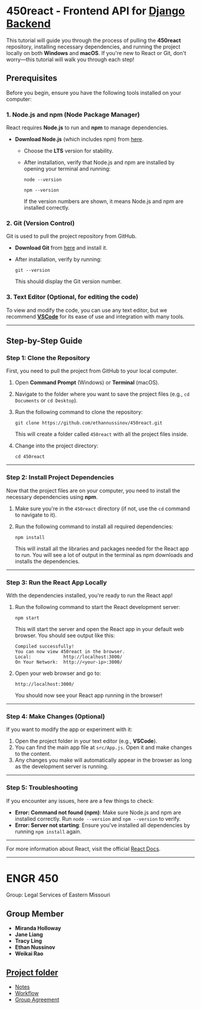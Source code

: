 # 450react - Frontend API for [Django Backend](https://github.com/ethannussinov/450django)

This tutorial will guide you through the process of pulling the **450react** repository, installing necessary dependencies, and running the project locally on both **Windows** and **macOS**. If you're new to React or Git, don't worry—this tutorial will walk you through each step!

## Prerequisites

Before you begin, ensure you have the following tools installed on your computer:

### 1. **Node.js** and **npm** (Node Package Manager)

React requires **Node.js** to run and **npm** to manage dependencies.

- **Download Node.js** (which includes npm) from [here](https://nodejs.org/).
  - Choose the **LTS** version for stability.
  - After installation, verify that Node.js and npm are installed by opening your terminal and running:

    ```
    node --version
    ```

    ```
    npm --version
    ```

    If the version numbers are shown, it means Node.js and npm are installed correctly.

### 2. **Git** (Version Control)

Git is used to pull the project repository from GitHub.

- **Download Git** from [here](https://git-scm.com/downloads) and install it.
- After installation, verify by running:

    ```
    git --version
    ```

    This should display the Git version number.

### 3. **Text Editor** (Optional, for editing the code)

To view and modify the code, you can use any text editor, but we recommend **[VSCode](https://code.visualstudio.com/)** for its ease of use and integration with many tools.

---

## Step-by-Step Guide

### Step 1: Clone the Repository

First, you need to pull the project from GitHub to your local computer.

1. Open **Command Prompt** (Windows) or **Terminal** (macOS).
2. Navigate to the folder where you want to save the project files (e.g., `cd Documents` or `cd Desktop`).
3. Run the following command to clone the repository:

    ```
    git clone https://github.com/ethannussinov/450react.git
    ```

    This will create a folder called `450react` with all the project files inside.

4. Change into the project directory:

    ```
    cd 450react
    ```

---

### Step 2: Install Project Dependencies

Now that the project files are on your computer, you need to install the necessary dependencies using **npm**.

1. Make sure you're in the `450react` directory (if not, use the `cd` command to navigate to it).
2. Run the following command to install all required dependencies:

    ```
    npm install
    ```

    This will install all the libraries and packages needed for the React app to run. You will see a lot of output in the terminal as npm downloads and installs the dependencies.

---

### Step 3: Run the React App Locally

With the dependencies installed, you're ready to run the React app!

1. Run the following command to start the React development server:

    ```
    npm start
    ```

    This will start the server and open the React app in your default web browser. You should see output like this:

    ```
    Compiled successfully!
    You can now view 450react in the browser.
    Local:            http://localhost:3000/
    On Your Network:  http://<your-ip>:3000/
    ```

2. Open your web browser and go to:

    ```
    http://localhost:3000/
    ```

    You should now see your React app running in the browser!

---

### Step 4: Make Changes (Optional)

If you want to modify the app or experiment with it:

1. Open the project folder in your text editor (e.g., **VSCode**).
2. You can find the main app file at `src/App.js`. Open it and make changes to the content.
3. Any changes you make will automatically appear in the browser as long as the development server is running.

---

### Step 5: Troubleshooting

If you encounter any issues, here are a few things to check:

- **Error: Command not found (npm)**: Make sure Node.js and npm are installed correctly. Run `node --version` and `npm --version` to verify.
- **Error: Server not starting**: Ensure you've installed all dependencies by running `npm install` again.

---

For more information about React, visit the official [React Docs](https://reactjs.org/docs/getting-started.html).

---

# ENGR 450
Group: Legal Services of Eastern Missouri

## Group Member
- **Miranda Holloway**
- **Jane Liang**
- **Tracy Ling**
- **Ethan Nussinov**
- **Weikai Rao**

## [Project folder](https://drive.google.com/drive/folders/1KImTPVNQsajQ0MIaXFMV0oq46aQdnxQT?usp=sharing)
- [Notes](https://docs.google.com/document/d/1dKP0HwJ23uh5wZUP7m7hoKlWuwNvSVmQHEZ3nOAO3nA/edit?usp=sharing)
- [Workflow](https://docs.google.com/document/d/1qj174FcWKuHYrVdtRbXpAXxmEfMV8sX9JkUPP5KFsqY/edit?usp=sharing)
- [Group Agreement](https://docs.google.com/document/d/1Yvs95x9c3Z8XzddlH2N_Etrt5KiJcsiE/edit?usp=sharing&ouid=113753529268353883148&rtpof=true&sd=true)
